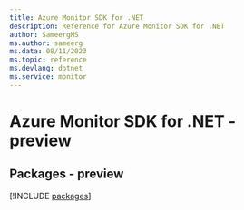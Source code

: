 ```yaml
---
title: Azure Monitor SDK for .NET
description: Reference for Azure Monitor SDK for .NET
author: SameergMS
ms.author: sameerg
ms.data: 08/11/2023
ms.topic: reference
ms.devlang: dotnet
ms.service: monitor
---
```

# Azure Monitor SDK for .NET - preview
## Packages - preview
[!INCLUDE [packages](monitor-index.md)]